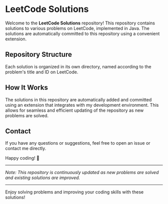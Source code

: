 # LeetCode Solutions

Welcome to the **LeetCode Solutions** repository! This repository contains solutions to various problems on LeetCode, implemented in Java. The solutions are automatically committed to this repository using a convenient extension.

## Repository Structure

Each solution is organized in its own directory, named according to the problem's title and ID on LeetCode.

## How It Works

The solutions in this repository are automatically added and committed using an extension that integrates with my development environment. This allows for seamless and efficient updating of the repository as new problems are solved.

## Contact

If you have any questions or suggestions, feel free to open an issue or contact me directly.

Happy coding! 🚀

---

*Note: This repository is continuously updated as new problems are solved and existing solutions are improved.*

---

Enjoy solving problems and improving your coding skills with these solutions!
